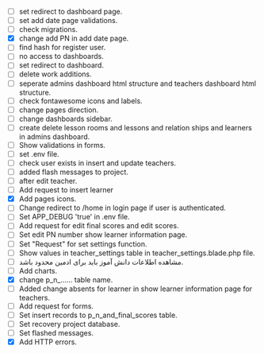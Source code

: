 - [ ] set redirect to dashboard page.
- [ ] set add date page validations.
- [ ] check migrations.
- [x] change add PN in add date page.
- [ ] find hash for register user.
- [ ] no access to dashboards.
- [ ] set redirect to dashboard.
- [ ] delete work additions.
- [ ] seperate admins dashboard html structure and teachers dashboard html structure.
- [ ] check fontawesome icons and labels.
- [ ] change pages direction.
- [ ] change dashboards sidebar.
- [ ] create delete lesson rooms and lessons and relation ships and learners in admins dashboard.
- [ ] Show validations in forms.
- [ ] set .env file.
- [ ] check user exists in insert and update teachers.
- [ ] added flash messages to project.
- [ ] after edit teacher.
- [ ] Add request to insert learner
- [x] Add pages icons.
- [ ] Change redirect to /home in login page if user is authenticated.
- [ ] Set APP_DEBUG 'true' in .env file.
- [ ] Add request for edit final scores and edit scores.
- [ ] Set edit PN number show learner information page.
- [ ] Set "Request" for set settings function.
- [ ] Show values in teacher_settings table in teacher_settings.blade.php file.
- [ ] مشاهده اطلاعات دانش آموز باید برای ادمین محدود باشد.
- [ ] Add charts.
- [x] change p_n_...... table name.
- [ ] Added change absents for learner in show learner information page for teachers.
- [ ] Add request for forms.
- [ ] Set insert records to p_n_and_final_scores table.
- [ ] Set recovery project database.
- [ ] Set flashed messages.
- [x] Add HTTP errors.
